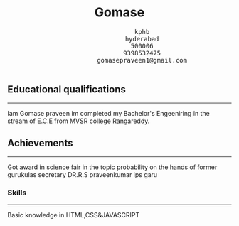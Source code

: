 
<html>
    <head>
    </head>
    <body>
        <center>
  <h1>Gomase</h1>
        <pre>
            kphb
            hyderabad
            500006
            9398532475
            gomasepraveen1@gmail.com
        </pre>
        </center>
        <h2>Educational qualifications</h2>
        <hr>
        <P>Iam Gomase praveen im completed my Bachelor's Engeeniring in the stream of E.C.E  from MVSR college Rangareddy.  </P>
        <h2>Achievements</h2>
        <hr>
        <p>Got award in science fair in the topic probability on the hands of former gurukulas secretary DR.R.S praveenkumar ips garu</p>
<h3>Skills</h3>
<hr>
Basic knowledge in HTML,CSS&JAVASCRIPT
    </body>
</html>
